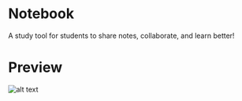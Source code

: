 # Notebook
A study tool for students to share notes, collaborate, and learn better!

# Preview
![alt text](https://github.com/ezquire/notebook/master/public/images/preview_1.png "Preview of the Homepage")
